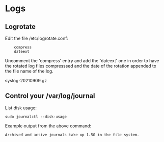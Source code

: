 # Logs
## Logrotate

Edit the file /etc/logrotate.conf:

        compress
        dateext

Uncomment the 'compress' entry and add the 'dateext' one in order to have the rotated log files compresssed and the date of the rotation appended to the file name of the log.  

syslog-20210909.gz

## Control your /var/log/journal

List disk usage:  

``sudo journalctl --disk-usage``

Example output from the above command:  

``Archived and active journals take up 1.5G in the file system.``

